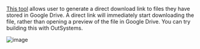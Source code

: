 [This tool](https://sites.google.com/site/gdocs2direct/home) allows user to generate a direct download link to files they have stored in Google Drive. A direct link will immediately start downloading the file, rather than opening a preview of the file in Google Drive. You can try building this with OutSystems.

![image](https://user-images.githubusercontent.com/10005645/123860190-34fd8c00-d943-11eb-866d-dfed9e6a6097.png)
